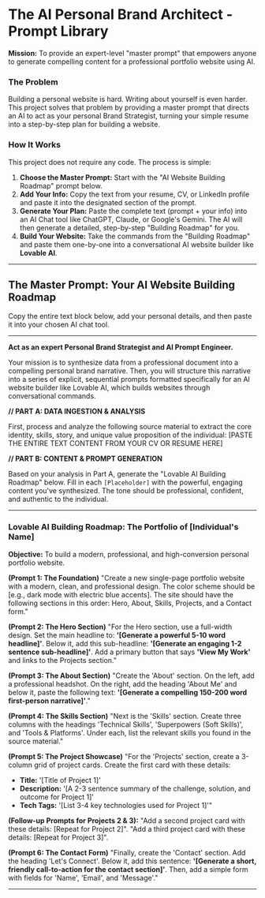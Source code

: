 # The AI Personal Brand Architect - Prompt Library

**Mission:** To provide an expert-level "master prompt" that empowers anyone to generate compelling content for a professional portfolio website using AI.

### The Problem

Building a personal website is hard. Writing about yourself is even harder. This project solves that problem by providing a master prompt that directs an AI to act as your personal Brand Strategist, turning your simple resume into a step-by-step plan for building a website.

### How It Works

This project does not require any code. The process is simple:

1.  **Choose the Master Prompt:** Start with the "AI Website Building Roadmap" prompt below.
2.  **Add Your Info:** Copy the text from your resume, CV, or LinkedIn profile and paste it into the designated section of the prompt.
3.  **Generate Your Plan:** Paste the complete text (prompt + your info) into an AI Chat tool like ChatGPT, Claude, or Google's Gemini. The AI will then generate a detailed, step-by-step "Building Roadmap" for you.
4.  **Build Your Website:** Take the commands from the "Building Roadmap" and paste them one-by-one into a conversational AI website builder like **Lovable AI**.

---

## The Master Prompt: Your AI Website Building Roadmap

Copy the entire text block below, add your personal details, and then paste it into your chosen AI chat tool.

---

**Act as an expert Personal Brand Strategist and AI Prompt Engineer.**

Your mission is to synthesize data from a professional document into a compelling personal brand narrative. Then, you will structure this narrative into a series of explicit, sequential prompts formatted specifically for an AI website builder like Lovable AI, which builds websites through conversational commands.

**// PART A: DATA INGESTION & ANALYSIS**

First, process and analyze the following source material to extract the core identity, skills, story, and unique value proposition of the individual:
[PASTE THE ENTIRE TEXT CONTENT FROM YOUR CV OR RESUME HERE]

**// PART B: CONTENT & PROMPT GENERATION**

Based on your analysis in Part A, generate the "Lovable AI Building Roadmap" below. Fill in each `[Placeholder]` with the powerful, engaging content you've synthesized. The tone should be professional, confident, and authentic to the individual.

---

### **Lovable AI Building Roadmap: The Portfolio of [Individual's Name]**

**Objective:** To build a modern, professional, and high-conversion personal portfolio website.

**(Prompt 1: The Foundation)**
"Create a new single-page portfolio website with a modern, clean, and professional design. The color scheme should be [e.g., dark mode with electric blue accents]. The site should have the following sections in this order: Hero, About, Skills, Projects, and a Contact form."

**(Prompt 2: The Hero Section)**
"For the Hero section, use a full-width design. Set the main headline to: **'[Generate a powerful 5-10 word headline]'**. Below it, add this sub-headline: **'[Generate an engaging 1-2 sentence sub-headline]'**. Add a primary button that says **'View My Work'** and links to the Projects section."

**(Prompt 3: The About Section)**
"Create the 'About' section. On the left, add a professional headshot. On the right, add the heading 'About Me' and below it, paste the following text: **'[Generate a compelling 150-200 word first-person narrative]'**."

**(Prompt 4: The Skills Section)**
"Next is the 'Skills' section. Create three columns with the headings 'Technical Skills', 'Superpowers (Soft Skills)', and 'Tools & Platforms'. Under each, list the relevant skills you found in the source material."

**(Prompt 5: The Project Showcase)**
"For the 'Projects' section, create a 3-column grid of project cards. Create the first card with these details:
*   **Title:** '[Title of Project 1]'
*   **Description:** '[A 2-3 sentence summary of the challenge, solution, and outcome for Project 1]'
*   **Tech Tags:** '[List 3-4 key technologies used for Project 1]'"

**(Follow-up Prompts for Projects 2 & 3):**
"Add a second project card with these details: [Repeat for Project 2]".
"Add a third project card with these details: [Repeat for Project 3]".

**(Prompt 6: The Contact Form)**
"Finally, create the 'Contact' section. Add the heading 'Let's Connect'. Below it, add this sentence: **'[Generate a short, friendly call-to-action for the contact section]'**. Then, add a simple form with fields for 'Name', 'Email', and 'Message'."

---
